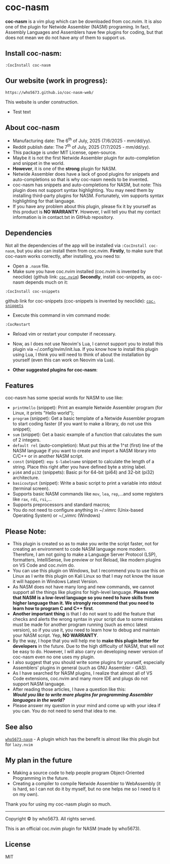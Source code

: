<!--
coc-who5673-nasm - A coc.nvim plugin that is open source for programing NASM Language.
Copyright © 2025 who5673. All rights served.

The MIT License

Permission is hereby granted, free of charge, to any person obtaining
a copy of this software and associated documentation files (the "Software"),
to deal in the Software without restriction, including without limitation
the rights to use, copy, modify, merge, publish, distribute, sublicense,
and/or sell copies of the Software, and to permit persons to whom the
Software is furnished to do so, subject to the following conditions:

The above copyright notice and this permission notice shall be included
in all copies or substantial portions of the Software.

THE SOFTWARE IS PROVIDED "AS IS", WITHOUT WARRANTY OF ANY KIND,
EXPRESS OR IMPLIED, INCLUDING BUT NOT LIMITED TO THE WARRANTIES
OF MERCHANTABILITY, FITNESS FOR A PARTICULAR PURPOSE AND NONINFRINGEMENT.
IN NO EVENT SHALL THE AUTHORS OR COPYRIGHT HOLDERS BE LIABLE FOR ANY CLAIM,
DAMAGES OR OTHER LIABILITY, WHETHER IN AN ACTION OF CONTRACT,
TORT OR OTHERWISE, ARISING FROM, OUT OF OR IN CONNECTION WITH THE SOFTWARE
OR THE USE OR OTHER DEALINGS IN THE SOFTWARE.
-->

# coc-nasm
__coc-nasm__ is a vim plug which can be downloaded from coc.nvim. It is also one of the plugin for Netwide Assembler (NASM) programing. In fact, Assembly Languages and Assemblers have few plugins for coding, but that does not mean we do not have any of them to support us.  
  
## Install coc-nasm:
```
:CocInstall coc-nasm
```
## Our website (work in progress):
```
https://who5673.github.io/coc-nasm-web/
```
This website is under construction.  
- Test text

## About coc-nasm
- Manufacturing date: The 6<sup>th</sup> of July, 2025 (7/6/2025 - mm/dd/yy).
- Reddit publish date: The 7<sup>th</sup> of July, 2025 (7/7/2025 - mm/dd/yy).
- This package is under MIT License, open-source.
- Maybe it is not the first Netwide Assembler plugin for auto-completion and snippet in the world.
- __However__, it is one of the **strong** plugin for NASM.
- Netwide Assembler does have a lack of good plugins for snippets and auto-completions so that is why coc-nasm needs to be invented.
- coc-nasm has snippets and auto-completions for NASM, but note: This plugin does not support syntax highlighting. You may need them by installing third-party plugins for NASM. Fortunately, vim supports syntax highlighting for that language.
- If you have any problem about this plugin, please fix it by yourself as this product is __NO WARRANTY__. However, I will tell you that my contact information is in contact.txt in GitHub repository.

## Dependencies
Not all the dependencies of the app will be installed via `:CocInstall coc-nasm`, but you also can install them from coc.nvim.
**Firstly**, to make sure that coc-nasm works correctly, after installing, you need to:
- Open a `.nasm` file.
- Make sure you have coc.nvim installed (coc.nvim is invented by neoclide)
(github link: [`coc.nvim`](https://github.com/neoclide/coc.nvim))
__Secondly__, install coc-snippets, as coc-nasm depends much on it:  
```
:CocInstall coc-snippets
```

github link for coc-snippets (coc-snippets is invented by neoclide): [`coc-snippets`](https://github.com/neoclide/coc-snippets)

- Execute this command in vim command mode: 
```
:CocRestart
```
- Reload vim or restart your computer if necessary.  
- Now, as I does not use Neovim's Lua, I cannot support you to install this plugin via ~/.config/nvim/init.lua. If you know how to install this plugin using Lua, I think you will need to think of about the installation by yourself (even this can work on Neovim via Lua).

- __Other suggested plugins for coc-nasm__: 
## Features
coc-nasm has some special words for NASM to use like:
- `printHello` (snippet): Print an example Netwide Assembler program (for Linux, it prints "Hello world");  
- `program` (snippet): Get a basic template of a Netwide Assembler program to start coding faster (if you want to make a library, do not use this snippet);  
- `sum` (snippet): Get a basic example of a function that calculates the sum of 2 integers.  
- `default rel` (auto-completion): Must put this at the 1^st (first) line of the NASM language if you want to create and import a NASM library into C/C++ or in another NASM script.
- `const` (snippet): `equ $-labelname` snippet to calculate the length of a string. Place this right after you have defined byte a string label.
- `pi64` and `pi32` (snippets): Basic pi for 64-bit (pi64) and 32-bit (pi32) architecture.
- `basicoutput` (snippet): Write a basic script to print a variable into stdout (terminal screen). 
- Supports basic NASM commands like `mov`, `lea`, `rep`,...and some registers like `rax`, `rdi`, `rsi`,...
- Supports preprocessors and standard macros;
- You do not need to configure anything in ~/.vimrc (Unix-based Operating System) or ~/_vimrc (Windows)

## Please Note:
- This plugin is created so as to make you write the script faster, not for creating an environment to code NASM language more modern.  
Therefore, I am not going to make a Language Server Protocol (LSP), formatters, IntelliSense, live preview or hot Reload, like modern plugins on VS Code and coc.nvim do.  
- You can use this plugin on Windows, but I recommend you to use this on Linux as I write this plugin on Kali Linux so that I may not know the issue it will happen in Windows Latest Version.
- As NASM does not have many long and new commands, we cannot support all the things like plugins for high-level language. __Please note that NASM is a low-level language so you need to have skills from higher language than it. We strongly recommend that you need to learn how to program C and C++ first__.  
- __Another important thing__ is that I do not want to add the feature that checks and alerts the wrong syntax in your script due to some mistakes must be made for another program running (such as emcc latest version), so if you use it, you need to learn how to debug and maintain your NASM script. Yep, __NO WARRANTY__.
- By the way, I hope that you will help me to __make this plugin better for developers__ in the future. Due to the high difficulty of NASM, that will not be easy to do. However, I will also carry on developing newer version of coc-nasm even no one uses my plugin.  
- I also suggest that you should write some plugins for yourself, especially Assemblers' plugins in general (such as GNU Assembler - GAS).
- As I have searched for NASM plugins, I realize that almost all of VS Code extensions, coc.nvim and many more IDE and plugs do not support NASM language.  
- After reading those articles, I have a question like this:  
___Would you like to write more plugins for programming Assembler languages in the world?___  
- Please answer my question in your mind and come up with your idea if you can. You do not need to send that idea to me.  
  
## See also 
[`who5673-nasm`](https://github.com/Who5673/who5673-nasm) - A plugin which has the benefit is almost like this plugin but for `lazy.nvim`

## My plan in the future
- Making a source code to help people program Object-Oriented Programming in the future.
- Creating a compiler to compile Netwide Assembler to WebAssembly (it is hard, so I can not do it by myself, but no one helps me so I need to it on my own).  

Thank you for using my coc-nasm plugin so much.  

<hr />
Copyright &copy; by who5673. All rights served.  
  
This is an official coc.nvim plugin for NASM (made by who5673).  

## License
MIT
